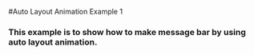 #Auto Layout Animation Example 1
<h3>This example is to show how to make message bar by using auto layout animation.</h3>
